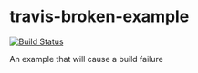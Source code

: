 # travis-broken-example

[![Build Status](https://travis-ci.org/jeremycastillo/travis-broken-example.svg?branch=master)](https://travis-ci.org/jeremycastillo/travis-broken-example)

An example that will cause a build failure
